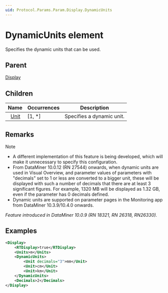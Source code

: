 ```yaml
---
uid: Protocol.Params.Param.Display.DynamicUnits
---
```


# DynamicUnits element

Specifies the dynamic units that can be used.

## Parent

[Display](xref:Protocol.Params.Param.Display)

## Children

|Name|Occurrences|Description|
|--- |--- |--- |
|&nbsp;&nbsp;[Unit](xref:Protocol.Params.Param.Display.DynamicUnits.Unit)|[1, *]|Specifies a dynamic unit.|

## Remarks

> [!NOTE]
>
> - A different implementation of this feature is being developed, which will make it unnecessary to specify this configuration.
> - From DataMiner 10.0.12 (RN 27544) onwards, when dynamic units are used in Visual Overview, and parameter values of parameters with "decimals" set to 1 or less are converted to a bigger unit, these will be displayed with such a number of decimals that there are at least 3 significant figures. For example, 1320 MB will be displayed as 1.32 GB, even if the parameter has 0 decimals defined.
> - Dynamic units are supported on parameter pages in the Monitoring app from DataMiner 10.3.9/10.4.0 onwards.

*Feature introduced in DataMiner 10.0.9 (RN 18321, RN 26318, RN26330).*

## Examples

```xml
<Display>
    <RTDisplay>true</RTDisplay>
    <Units>m</Units>
    <DynamicUnits>
        <Unit decimals="3">mm</Unit>
        <Unit>cm</Unit>
        <Unit>km</Unit>
    </DynamicUnits>
    <Decimals>2</Decimals>
</Display>
```
